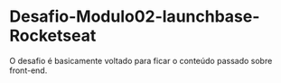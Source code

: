 # Desafio-Modulo02-launchbase-Rocketseat
O desafio é basicamente voltado para ficar o conteúdo passado sobre front-end.
